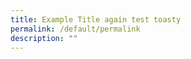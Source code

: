 ```yaml
---
title: Example Title again test toasty
permalink: /default/permalink
description: ""
---
```







































